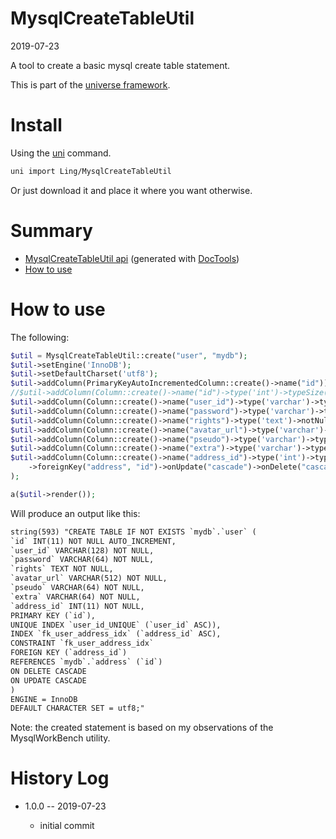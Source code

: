 MysqlCreateTableUtil
===========
2019-07-23



A tool to create a basic mysql create table statement.


This is part of the [universe framework](https://github.com/karayabin/universe-snapshot).


Install
==========
Using the [uni](https://github.com/lingtalfi/universe-naive-importer) command.
```bash
uni import Ling/MysqlCreateTableUtil
```

Or just download it and place it where you want otherwise.






Summary
===========
- [MysqlCreateTableUtil api](https://github.com/lingtalfi/MysqlCreateTableUtil/blob/master/doc/api/Ling/MysqlCreateTableUtil.md) (generated with [DocTools](https://github.com/lingtalfi/DocTools))
- [How to use](#how-to-use)



How to use
===========


The following:

```php
$util = MysqlCreateTableUtil::create("user", "mydb");
$util->setEngine('InnoDB');
$util->setDefaultCharset('utf8');
$util->addColumn(PrimaryKeyAutoIncrementedColumn::create()->name("id"));
//$util->addColumn(Column::create()->name("id")->type('int')->typeSize(11)->notNullable()->autoIncrement()->primaryKey());
$util->addColumn(Column::create()->name("user_id")->type('varchar')->typeSize(128)->notNullable()->uniqueIndex());
$util->addColumn(Column::create()->name("password")->type('varchar')->typeSize(64)->notNullable());
$util->addColumn(Column::create()->name("rights")->type('text')->notNullable());
$util->addColumn(Column::create()->name("avatar_url")->type('varchar')->typeSize(512)->notNullable());
$util->addColumn(Column::create()->name("pseudo")->type('varchar')->typeSize(64)->notNullable());
$util->addColumn(Column::create()->name("extra")->type('varchar')->typeSize(64)->notNullable());
$util->addColumn(Column::create()->name("address_id")->type('int')->typeSize(11)->notNullable()
    ->foreignKey("address", "id")->onUpdate("cascade")->onDelete("cascade")
);

a($util->render());
```

Will produce an output like this:

```html
string(593) "CREATE TABLE IF NOT EXISTS `mydb`.`user` (
`id` INT(11) NOT NULL AUTO_INCREMENT,
`user_id` VARCHAR(128) NOT NULL,
`password` VARCHAR(64) NOT NULL,
`rights` TEXT NOT NULL,
`avatar_url` VARCHAR(512) NOT NULL,
`pseudo` VARCHAR(64) NOT NULL,
`extra` VARCHAR(64) NOT NULL,
`address_id` INT(11) NOT NULL,
PRIMARY KEY (`id`),
UNIQUE INDEX `user_id_UNIQUE` (`user_id` ASC)),
INDEX `fk_user_address_idx` (`address_id` ASC),
CONSTRAINT `fk_user_address_idx`
FOREIGN KEY (`address_id`)
REFERENCES `mydb`.`address` (`id`)
ON DELETE CASCADE
ON UPDATE CASCADE
)
ENGINE = InnoDB
DEFAULT CHARACTER SET = utf8;"

```


Note: the created statement is based on my observations of the MysqlWorkBench utility.



History Log
=============

- 1.0.0 -- 2019-07-23

    - initial commit